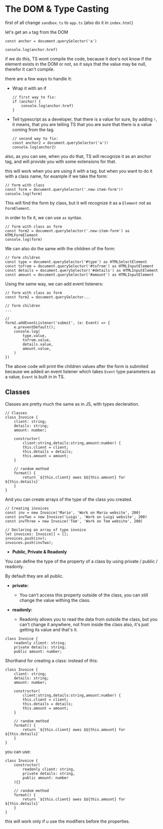 # The DOM & Type Casting

first of all change `sandbox.ts` to `app.ts` (also do it in `index.html`)

let's get an `a` tag from the DOM
```
const anchor = document.querySelector('a')

console.log(anchor.href)
```

if we do this, TS wont compile the code, because it doe's not know if the element exists in the DOM or not, so it says that the value may be null, therefor it can't compile.

there are a few ways to handle it:
-   Wrap it with an if
    ```
    // first way to fix:
    if (anchor) {
        console.log(anchor.href)
    }
    ```
- Tell typescript as a developer, that there is a value for sure, by adding `!`, it means, that you are telling TS that you are sure that there is a value coming from the tag.
    ```
    // second way to fix:
    const anchor2 = document.querySelector('a')!
    console.log(anchor2)
    ```

also, as you can see, when you do that, TS will recognize it as an anchor tag, and will provide you with some extensions for that.

this will work when you are using it with a tag.
but when you want to do it with a class name, for example if we take the form:

```
// form with class
const form = document.querySelector('.new-item-form')!
console.log(form)
```
This will find the form by class, but it will recognize it as a `Element` not as `FormElement`.

in order to fix it, we can use `as` syntax.

```
// form with class as form
const form2 = document.querySelector('.new-item-form') as HTMLFormElement
console.log(form)
```
We can also do the same with the children of the form:
```
// form children
const type = document.querySelector('#type') as HTMLSelectElement
const tofrom = document.querySelector('#tofrom') as HTMLInputElement
const details = document.querySelector('#details') as HTMLInputElement
const amount = document.querySelector('#amount') as HTMLInputElement
```

Using the same way, we can add event listeners:
```
// form with class as form
const form2 = document.querySelector...

// form children
...

//
form2.addEventListener('submit', (e: Event) => {
    e.preventDefault();
    console.log(
        type.value,
        tofrom.value,
        details.value,
        amount.value,
    )
})
```
The above code will print the children values after the form is submited because we added an event listener which takes `Event` type parameters as a value, `Event` is built in in TS.

## **Classes**

Classes are pretty much the same as in JS, with types decleration.
```
// Classes
class Invoice {
    client: string;
    details: string;
    amount: number;

    constructor(
        client:string,details:string,amount:number) {
        this.client = client;
        this.details = details;
        this.amount = amount;
    }

    // random method
    format() {
        return `${this.client} owes $${this.amount} for ${this.details}`
    }
}
```

And you can create arrays of the type of the class you created.
```
// Creating invoices
const inv = new Invoice('Mario', 'Work on Mario website', 200)
const invTwo = new Invoice('Luigi', 'Work on Luigi website', 200)
const invThree = new Invoice('Tom', 'Work on Tom website', 200)

// Declaring an array of type invoice
let invoices: Invoice[] = [];
invoices.push(inv);
invoices.push(invTwo);
```

- **Public, Private & Readonly**

You can define the type of the property of a class by using private / public / readonly.

By default they are all public.

- **private:**  
    - You can't access this property outside of the class, you can still change the value withing the class.

- **readonly:**
    - Readonly allows you to read the data from outside the class, but you can't change it anywhere, not from inside the class also, it's just getting its value and that's it.

```
class Invoice {
    readonly client: string;
    private details: string;
    public amount: number;
```

Shorthand for creating a class:
instead of this:
```
class Invoice {
    client: string;
    details: string;
    amount: number;

    constructor(
        client:string,details:string,amount:number) {
        this.client = client;
        this.details = details;
        this.amount = amount;
    }

    // random method
    format() {
        return `${this.client} owes $${this.amount} for ${this.details}`
    }
}
```
you can use:
```
class Invoice {
    constructor(
        readonly client: string,
        private details: string,
        public amount: number
    ){}

    // random method
    format() {
        return `${this.client} owes $${this.amount} for ${this.details}`
    }
}
```

this will work only if u use the modifiers before the properties.